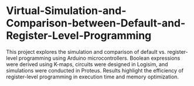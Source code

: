# Virtual-Simulation-and-Comparison-between-Default-and-Register-Level-Programming
This project explores the simulation and comparison of default vs. register-level programming using Arduino microcontrollers. Boolean expressions were derived using K-maps, circuits were designed in Logisim, and simulations were conducted in Proteus. Results highlight the efficiency of register-level programming in execution time and memory optimization.
